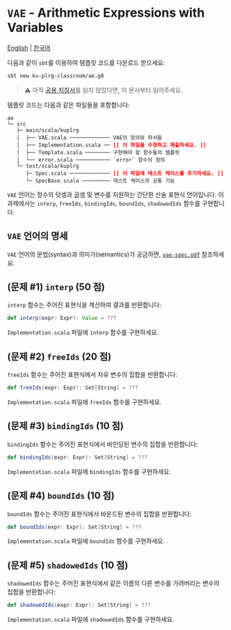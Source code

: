 # `VAE` - Arithmetic Expressions with Variables

[English](./README.md) | [한국어](./README.ko.md)

다음과 같이 `sbt`를 이용하여 템플릿 코드를 다운로드 받으세요:
```bash
sbt new ku-plrg-classroom/ae.g8
```

> :warning: 아직 [공용 지침서](https://github.com/ku-plrg-classroom/docs/blob/main/README.ko.md)를 읽지 않았다면, 이 문서부터 읽어주세요.

템플릿 코드는 다음과 같은 파일들을 포함합니다:
<pre><code>ae
└─ src
   ├─ main/scala/kuplrg
   │  ├── VAE.scala ───────────── VAE의 정의와 파서들
   │  ├── Implementation.scala ── <b style='color:red;'>[[ 이 파일을 수정하고 제출하세요. ]]</b>
   │  ├── Template.scala ──────── 구현해야 할 함수들의 템플릿
   │  └── error.scala ─────────── `error` 함수의 정의
   └─ test/scala/kuplrg
      ├─ Spec.scala ───────────── <b style='color:red;'>[[ 이 파일에 테스트 케이스를 추가하세요. ]]</b>
      └─ SpecBase.scala ───────── 테스트 케이스의 공통 기능</code></pre>

`VAE` 언어는 정수의 덧셈과 곱셈 및 변수를 지원하는 간단한 산술 표현식
언어입니다. 이 과제에서는 `interp`, `freeIds`, `bindingIds`, `boundIds`,
`shadowedIds` 함수를 구현합니다.

## `VAE` 언어의 명세

`VAE` 언어의 문법(syntax)과 의미가(semantics)가 궁금하면,
[`vae-spec.pdf`](./vae-spec.pdf) 참조하세요.

## (문제 #1) `interp` (50 점)

`interp` 함수는 주어진 표현식을 계산하여 결과를 반환합니다:
```scala
def interp(expr: Expr): Value = ???
```
`Implementation.scala` 파일에 `interp` 함수를 구현하세요.

## (문제 #2) `freeIds` (20 점)

`freeIds` 함수는 주어진 표현식에서 자유 변수의 집합을 반환합니다:
```scala
def freeIds(expr: Expr): Set[String] = ???
```
`Implementation.scala` 파일에 `freeIds` 함수를 구현하세요.

## (문제 #3) `bindingIds` (10 점)

`bindingIds` 함수는 주어진 표현식에서 바인딩된 변수의 집합을 반환합니다:
```scala
def bindingIds(expr: Expr): Set[String] = ???
```
`Implementation.scala` 파일에 `bindingIds` 함수를 구현하세요.

## (문제 #4) `boundIds` (10 점)

`boundIds` 함수는 주어진 표현식에서 바운드된 변수의 집합을 반환합니다:
```scala
def boundIds(expr: Expr): Set[String] = ???
```
`Implementation.scala` 파일에 `boundIds` 함수를 구현하세요.

## (문제 #5) `shadowedIds` (10 점)

`shadowedIds` 함수는 주어진 표현식에서 같은 이름의 다른 변수를 가려버리는
변수의 집합을 반환합니다:
```scala
def shadowedIds(expr: Expr): Set[String] = ???
```
`Implementation.scala` 파일에 `shadowedIds` 함수를 구현하세요.

